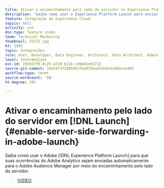 ```yaml
---
title: Ativar o encaminhamento pelo lado do servidor no Experience Platform Launch
description: 'Saiba como usar o Experience Platform Launch para enviar as ocorrências do Adobe Analytics automaticamente para o Adobe Audience Manager por meio do encaminhamento pelo lado do servidor. '
feature: Integração da Experience Cloud
topics: null
activity: use
doc-type: feature video
team: Technical Marketing
thumbnail: 25172.jpg
kt: 1993
topic: Integrações
role: User, Developer, Data Engineer, Architect, Data Architect, Admin, Leader
level: Intermediate
exl-id: 393d23f9-8c25-4210-b11b-cd9e02e63712
source-git-commit: 32424f3f2b05952fe4df9ea91dcbe51684cee905
workflow-type: tm+mt
source-wordcount: '59'
ht-degree: 20%

---
```


# Ativar o encaminhamento pelo lado do servidor em [!DNL Launch] {#enable-server-side-forwarding-in-adobe-launch}

Saiba como usar o Adobe [!DNL Experience Platform Launch] para que suas ocorrências do Adobe Analytics sejam enviadas automaticamente para o Adobe Audience Manager por meio do encaminhamento pelo lado do servidor.

>[!VIDEO](https://video.tv.adobe.com/v/25172?quality=12)
